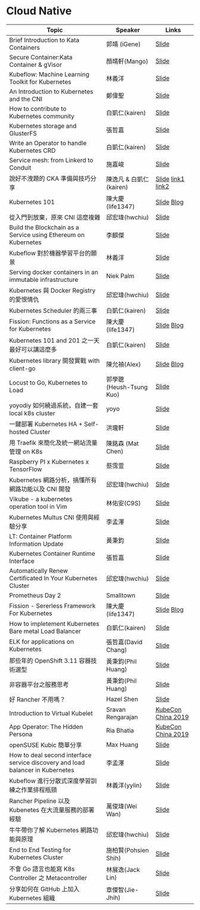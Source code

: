 # Cloud Native

| Topic       | Speaker        | Links |
|-------------|----------------|--------------|
| Brief Introduction to Kata Containers | 郭靖 (iGene) | [Slide](https://goo.gl/CypFdB)|
| Secure Container:Kata Container & gVisor | 顏靖軒(Mango) | [Slide](http://bit.ly/2Aqbs3m)|
| Kubeflow: Machine Learning Toolkit for Kubernetes | 林義洋 | [Slide](https://goo.gl/F67BJk) |
| An Introduction to Kubernetes and the CNI | 鄭偉聖 | [Slide](https://goo.gl/46TuLK)|
| How to contribute to Kubernetes community | 白凱仁(kairen) | [Slide](https://speakerdeck.com/kairen/how-to-contribute-to-kubernetes-community)|
| Kubernetes storage and GlusterFS | 張哲嘉 | [Slide](https://goo.gl/zfj2Ha)|
| Write an Operator to handle Kubernetes CRD | 白凱仁(kairen) | [Slide](https://speakerdeck.com/kairen/write-an-operator-to-handle-crd)|
| Service mesh: from Linkerd to Conduit | 施嘉峻 | [Slide](https://goo.gl/8KAzUw)|
| 說好不洩題的 CKA 準備與技巧分享 | 陳逸凡 & 白凱仁(kairen) | [Slide](https://goo.gl/JtfKbT) [link1](https://goo.gl/nspx7C) [link2](https://goo.gl/GKKo1H)|
| Kubernetes 101 | 陳大慶(life1347) | [Slide](https://goo.gl/YpFFsj) [Blog](https://tachingchen.com/tw/) |
| 從入門到放棄，原來 CNI 這麼複雜 | 邱宏瑋(hwchiu) | [Slide](https://goo.gl/3AAC91)|
| Build the Blockchain as a Service  using Ethereum on Kubernetes | 李麒傑 | [Slide](https://goo.gl/sQM1hs)|
| Kubeflow 對於機器學習平台的願景 | 林義洋 | [Slide](https://is.gd/WfGdUc) |
| Serving docker containers in an immutable infrastructure | Niek Palm | [Slide](http://bit.ly/p4cntug)|
| Kubernetes 與 Docker Registry 的愛恨情仇 | 邱宏瑋(hwchiu) | [Slide](https://goo.gl/pjnzZJ)|
| Kubernetes Scheduler 的兩三事 | 白凱仁(kairen) | [Slide](https://speakerdeck.com/kairen/kubernetes-scheduler-liang-san-shi)|
| Fission: Functions as a Service for Kubernetes | 陳大慶(life1347) | [Slide](http://bit.ly/2xm7JCu) [Blog](https://tachingchen.com/tw/)|
| Kubernetes 101 and 201 之一天最好可以講這麼多 | 白凱仁(kairen) | [Slide](https://speakerdeck.com/kairen/cntug-kubernetes-workshop)|
| Kubernetes library 開發實戰 with client-go | 陳允禎(Alex) | [Slide](https://bit.ly/2ujRPVl) [Blog](http://blog.yunchen.tw/)|
| Locust to Go, Kubernetes to Load | 郭學聰 (Heush-Tsung Kuo) | [Slide](https://hackmd.io/p/r13TRUdrX#/)|
| yoyodiy 如何繞過系統，自建一套 local k8s cluster | yoyo | [Slide](https://drive.google.com/open?id=1NCzFpSbKiZLoKh2k-ymQ5-wIWe0bS-3O)|
| 一鍵部署 Kubernetes HA + Self-hosted Cluster | 洪瓏軒 | [Slide](http://bit.ly/2MFZbcP)|
| 用 Traefik 來簡化及統一網站流量管理 on K8s | 陳銘森 (Mat Chen) | [Slide](https://topmat.github.io/coscup2018traefik/index.html#/)|
| Raspberry PI x Kubernetes x TensorFlow | 蔡霈萱 | [Slide](https://www.slideshare.net/ssuser8fb0cd/raspberry-pi-x-kubernetes-x-tensorflow)|
| Kubernetes 網路分析，搞懂所有網路功能以及 CNI 開發 | 邱宏瑋(hwchiu) | [Slide](https://www.slideshare.net/hongweiqiu/overview-of-kubernetes-network-functions)|
| Vikube - a kubernetes operation tool in Vim | 林佑安(C9S) | [Slide](https://speakerdeck.com/c9s/vikube-operate-kubernetes-in-vim)|
| Kubernetes Multus CNI 使用與經驗分享 | 李孟澤 | [Slide](http://bit.ly/2Ou1jFs)|
| LT: Container Platform Information Update | 黃秉鈞 | [Slide](https://speakerdeck.com/pichuang/lt-container-platform-information-update)|
| Kubernetes Container Runtime Interface | 張哲嘉 | [Slide](https://www.slideshare.net/CheChiaChang/presentation-119161609)|
| Automatically Renew Certificated In Your Kubernetes Cluster | 邱宏瑋(hwchiu) | [Slide](https://bit.ly/2OlaPyz)|
| Prometheus Day 2 | Smalltown | [Slide](https://www.slideshare.net/smalltown20110306/cloud-native-tw-ug-prometheus-day-2)|
| Fission - Sererless Framework For Kubernetes | 陳大慶(life1347) | [Slide](https://tachingchen.com/tw/blog/fission-serverless-framework-for-kubernetes-gcpug-41) [Blog](https://tachingchen.com/tw/)|
| How to impletement Kubernetes Bare metal Load Balancer | 白凱仁(kairen) | [Slide](https://speakerdeck.com/kairen/how-to-impletement-kubernetes-bare-metal-load-balancer)|
| ELK for applications on Kubernetes | 張哲嘉(David Chang) | [Slide](https://www.slideshare.net/CheChiaChang/elk-for-applications-on-k8s)|
| 那些年的 OpenShift 3.11 容器技術選型 | 黃秉鈞(Phil Huang) | [Slide](https://speakerdeck.com/pichuang/na-xie-nian-de-openshift-3-dot-11-rong-qi-ping-tai-ji-shu-xuan-xing-20190122)|
| 非容器平台之服務思考 | 黃秉鈞(Phil Huang) | [Slide](https://speakerdeck.com/pichuang/fei-rong-qi-ping-tai-zhi-fu-wu-si-kao-20190422)|
| 好 Rancher 不用嗎？ | Hazel Shen | [Slide](https://speakerdeck.com/line_developers/why-not-use-rancher)|
| Introduction to Virtual Kubelet | Sravan Rengarajan | [KubeCon China 2019](https://www.youtube.com/watch?v=XLGSfyCQ_rU) |
| App Operator: The Hidden Persona | Ria Bhatia | [KubeCon China 2019](https://www.youtube.com/watch?v=U9a6jOiNY5c) |
| openSUSE Kubic 簡單分享 | Max Huang | [Slide](http://bit.ly/sakana20190628) |
| How to deal second interface service discovery and load balancer in Kubernetes | 李孟澤 | [Slide](https://www.slideshare.net/MengZeLi4/how-to-deal-second-interface-service-discovery-and-load-balancer-in-kubernetes) |
| Kubeflow 進行分散式深度學習訓練之作業排程瓶頸 | 林義洋(yylin) | [Slide](https://speakerdeck.com/yylin1/kubeflow-jin-xing-fen-san-shi-shen-du-xue-xi-xun-lian-zhi-zuo-ye-pai-cheng-ping-jing)|
| Rancher Pipeline 以及 Kubenetes 在大流量服務的部署經驗 | 萬俊瑋(Wei Wan) | [Slide](https://docs.google.com/presentation/d/1Ic3dKbqZpo9qvp5RROcQAZNLJeqjPoxaUqB9Dm_ucEk/edit?usp=sharing) |
| 牛牛帶你了解 Kubernetes 網路功能與原理 | 邱宏瑋(hwchiu) | [Slide](https://www.slideshare.net/hongweiqiu/load-balancing-101) |
| End to End Testing for Kubernetes Cluster | 施柏賢(Pohsien Shih) | [Slide](https://speakerdeck.com/pohsien/cntug-meetup-number-20-end-to-end-testing-for-kubernetes-cluster) |
| 不會 Go 語言也能寫 K8s Controller 之 Metacontroller | 林展逸(Jack Lin) | [Slide](https://speakerdeck.com/chanyilin/k8s-metacontroller) |
| 分享如何在 GitHub 上加入 Kubernetes 組織 | 章傑智(Jie-Jhih) | [Slide](https://docs.google.com/presentation/d/1jayjXIuKI1XzIw1DXJMxuiV9824pSZSWjPw8naAAHVk/edit?usp=sharing) |